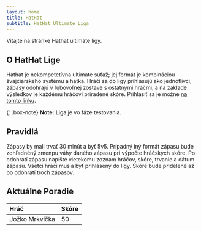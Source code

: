 ```yaml
---
layout: home
title: HatHat
subtitle: HatHat Ultimate Liga
---
```


Vitajte na stránke Hathat ultimate ligy. 

## O HatHat Lige

Hathat je nekompetetívna ultimate súťaž; jej formát je kombináciou švajčiarskeho systému a hatka. Hráči sa do ligy prihlasujú ako jednotlivci, zápasy odohrajú v ľubovoľnej zostave s ostatnými hráčmi, a na základe výsledkov je každému hráčovi priradené skóre. Prihlásiť sa je možné [na tomto linku](https://miroslav21.github.io/register).

{: .box-note}
**Note:** Liga je vo fáze testovania. 

## Pravidlá

Zápasy by mali trvať 30 minút a byť 5v5. Prípadný iný formát zápasu bude zohľadnéný zmenpu váhy daného zápasu pri výpočte hráčskych skóre. Po odohratí zápasu napíšte vietekomu zoznam hráčov, skóre, trvanie a dátum zápasu. Všetci hráči musia byť prihlásený do ligy. Skóre bude pridelené až po odohratí troch zápasov. 

## Aktuálne Poradie

| Hráč | Skóre |
| :------ |:--- |
| Jožko Mrkvička | 50 |
